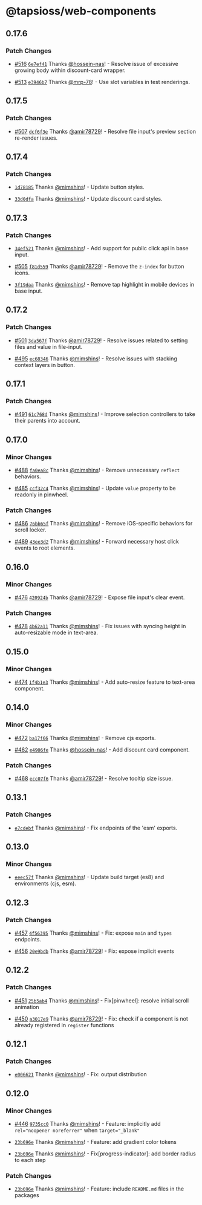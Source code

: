 # @tapsioss/web-components

## 0.17.6
### Patch Changes



- [#516](https://github.com/Tap30/web-components/pull/516) [`6e7ef41`](https://github.com/Tap30/web-components/commit/6e7ef41e9f1770217abe8fe6ab64ecd51243fd04) Thanks [@hossein-nas](https://github.com/hossein-nas)! - Resolve issue of excessive growing body within discount-card wrapper.



- [#513](https://github.com/Tap30/web-components/pull/513) [`e3946b7`](https://github.com/Tap30/web-components/commit/e3946b7236c9c32d2147e669c88e6a3c91a99389) Thanks [@mrp-78](https://github.com/mrp-78)! - Use slot variables in test renderings.

## 0.17.5
### Patch Changes



- [#507](https://github.com/Tap30/web-components/pull/507) [`dcf6f3e`](https://github.com/Tap30/web-components/commit/dcf6f3e9401859063dea8707ac511f8af4860db6) Thanks [@amir78729](https://github.com/amir78729)! - Resolve file input's preview section re-render issues.

## 0.17.4
### Patch Changes



- [`1d78185`](https://github.com/Tap30/web-components/commit/1d781852c2ab35cf9de8cc49b40a64d6141b7d74) Thanks [@mimshins](https://github.com/mimshins)! - Update button styles.



- [`33d0dfa`](https://github.com/Tap30/web-components/commit/33d0dfa7aeb157cfb7478fd4e0c6d2723ac6a2d8) Thanks [@mimshins](https://github.com/mimshins)! - Update discount card styles.

## 0.17.3
### Patch Changes



- [`34ef521`](https://github.com/Tap30/web-components/commit/34ef521f2cf88d7280eaf0c72e779e2eee1f8677) Thanks [@mimshins](https://github.com/mimshins)! - Add support for public click api in base input.



- [#505](https://github.com/Tap30/web-components/pull/505) [`f81d559`](https://github.com/Tap30/web-components/commit/f81d559bc9e86aa804d0a202f413c2752046e653) Thanks [@amir78729](https://github.com/amir78729)! - Remove the `z-index` for button icons.



- [`3f19daa`](https://github.com/Tap30/web-components/commit/3f19daa3dea085c1aa5d160e9f3d118f506f1fc5) Thanks [@mimshins](https://github.com/mimshins)! - Remove tap highlight in mobile devices in base input.

## 0.17.2
### Patch Changes



- [#501](https://github.com/Tap30/web-components/pull/501) [`3da567f`](https://github.com/Tap30/web-components/commit/3da567f8d5f7fb5a305c1820e349d5bc2c45c347) Thanks [@amir78729](https://github.com/amir78729)! - Resolve issues related to setting files and value in file-input.



- [#495](https://github.com/Tap30/web-components/pull/495) [`ec68346`](https://github.com/Tap30/web-components/commit/ec68346ab16d15c04fdc2213b2fd8776cbfcc0f6) Thanks [@mimshins](https://github.com/mimshins)! - Resolve issues with stacking context layers in button.

## 0.17.1
### Patch Changes



- [#491](https://github.com/Tap30/web-components/pull/491) [`61c768d`](https://github.com/Tap30/web-components/commit/61c768d65b222d98544aaf6a7784f4b65c5adea0) Thanks [@mimshins](https://github.com/mimshins)! - Improve selection controllers to take their parents into account.

## 0.17.0
### Minor Changes



- [#488](https://github.com/Tap30/web-components/pull/488) [`fa0ea8c`](https://github.com/Tap30/web-components/commit/fa0ea8cc4b5f49a0181bcaba61ce2ad873b78898) Thanks [@mimshins](https://github.com/mimshins)! - Remove unnecessary `reflect` behaviors.



- [#485](https://github.com/Tap30/web-components/pull/485) [`ccf32c4`](https://github.com/Tap30/web-components/commit/ccf32c462726b4a70b604d3008bd5078bc212fd3) Thanks [@mimshins](https://github.com/mimshins)! - Update `value` property to be readonly in pinwheel.


### Patch Changes



- [#486](https://github.com/Tap30/web-components/pull/486) [`76bb65f`](https://github.com/Tap30/web-components/commit/76bb65f9354f7877863d916bbca99b055a58b448) Thanks [@mimshins](https://github.com/mimshins)! - Remove iOS-specific behaviors for scroll locker.



- [#489](https://github.com/Tap30/web-components/pull/489) [`43ee3d2`](https://github.com/Tap30/web-components/commit/43ee3d25c173209b716c525cfb4f917af36907c7) Thanks [@mimshins](https://github.com/mimshins)! - Forward necessary host click events to root elements.

## 0.16.0
### Minor Changes



- [#476](https://github.com/Tap30/web-components/pull/476) [`420924b`](https://github.com/Tap30/web-components/commit/420924bed71a6e4efa55a4f3a21dfdd445f0f262) Thanks [@amir78729](https://github.com/amir78729)! - Expose file input's clear event.


### Patch Changes



- [#478](https://github.com/Tap30/web-components/pull/478) [`4b62a11`](https://github.com/Tap30/web-components/commit/4b62a1145f65e081cc332497edb9689c44baf120) Thanks [@mimshins](https://github.com/mimshins)! - Fix issues with syncing height in auto-resizable mode in text-area.

## 0.15.0
### Minor Changes



- [#474](https://github.com/Tap30/web-components/pull/474) [`1f4b1e3`](https://github.com/Tap30/web-components/commit/1f4b1e3c8d3d4a4c21f934dc4f6f5a06d00d6e67) Thanks [@mimshins](https://github.com/mimshins)! - Add auto-resize feature to text-area component.

## 0.14.0
### Minor Changes



- [#472](https://github.com/Tap30/web-components/pull/472) [`ba17f66`](https://github.com/Tap30/web-components/commit/ba17f66db91a2cd90191cbde14864fe47463b52c) Thanks [@mimshins](https://github.com/mimshins)! - Remove cjs exports.



- [#462](https://github.com/Tap30/web-components/pull/462) [`e4906fe`](https://github.com/Tap30/web-components/commit/e4906fe2e461be2d0fa525f8e7292a84927bf565) Thanks [@hossein-nas](https://github.com/hossein-nas)! - Add discount card component.


### Patch Changes



- [#468](https://github.com/Tap30/web-components/pull/468) [`ecc07f6`](https://github.com/Tap30/web-components/commit/ecc07f6cf773a995dade9b3571e752bab57856f0) Thanks [@amir78729](https://github.com/amir78729)! - Resolve tooltip size issue.

## 0.13.1
### Patch Changes



- [`e7cdebf`](https://github.com/Tap30/web-components/commit/e7cdebf48f26dfecef97c180b97f65362a7336e3) Thanks [@mimshins](https://github.com/mimshins)! - Fix endpoints of the 'esm' exports.

## 0.13.0
### Minor Changes



- [`eeec57f`](https://github.com/Tap30/web-components/commit/eeec57fcd4a10113b84eb8cda693e35529763e8d) Thanks [@mimshins](https://github.com/mimshins)! - Update build target (es8) and environments (cjs, esm).

## 0.12.3
### Patch Changes



- [#457](https://github.com/Tap30/web-components/pull/457) [`4f56395`](https://github.com/Tap30/web-components/commit/4f56395039478b65ed9d551ef1eaa71ce352fb5c) Thanks [@mimshins](https://github.com/mimshins)! - Fix: expose `main` and `types` endpoints.



- [#456](https://github.com/Tap30/web-components/pull/456) [`20e9bdb`](https://github.com/Tap30/web-components/commit/20e9bdbeb45a22ca904cd4e1748f2c951a9cf207) Thanks [@amir78729](https://github.com/amir78729)! - Fix: expose implicit events

## 0.12.2

### Patch Changes

- [#451](https://github.com/Tap30/web-components/pull/451)
  [`25b5ab4`](https://github.com/Tap30/web-components/commit/25b5ab4c2581c49b43bad66b96be03956815b942)
  Thanks [@mimshins](https://github.com/mimshins)! - Fix[pinwheel]: resolve
  initial scroll animation

- [#450](https://github.com/Tap30/web-components/pull/450)
  [`a3017e9`](https://github.com/Tap30/web-components/commit/a3017e909384d50dfbcbf4f1eb745575a98d68be)
  Thanks [@amir78729](https://github.com/amir78729)! - Fix: check if a component
  is not already registered in `register` functions

## 0.12.1

### Patch Changes

- [`e006621`](https://github.com/Tap30/web-components/commit/e00662136bb76b6af1634ee118d9bd3c536bf376)
  Thanks [@mimshins](https://github.com/mimshins)! - Fix: output distribution

## 0.12.0

### Minor Changes

- [#446](https://github.com/Tap30/web-components/pull/446)
  [`9735cc0`](https://github.com/Tap30/web-components/commit/9735cc0bb993790a6765fb132e8bd0022283b0be)
  Thanks [@mimshins](https://github.com/mimshins)! - Feature: implicitly add
  `rel="noopener noreferrer"` when `target="_blank"`

- [`23b696e`](https://github.com/Tap30/web-components/commit/23b696e026181ae123bb3ab3f5adb01c15c664c9)
  Thanks [@mimshins](https://github.com/mimshins)! - Feature: add gradient color
  tokens

- [`23b696e`](https://github.com/Tap30/web-components/commit/23b696e026181ae123bb3ab3f5adb01c15c664c9)
  Thanks [@mimshins](https://github.com/mimshins)! - Fix[progress-indicator]:
  add border radius to each step

### Patch Changes

- [`23b696e`](https://github.com/Tap30/web-components/commit/23b696e026181ae123bb3ab3f5adb01c15c664c9)
  Thanks [@mimshins](https://github.com/mimshins)! - Feature: include
  `README.md` files in the packages
